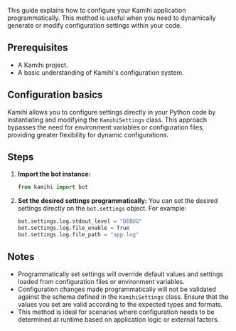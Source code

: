 This guide explains how to configure your Kamihi application programmatically. This method is useful when you need to dynamically generate or modify configuration settings within your code.

## Prerequisites

-   A Kamihi project.
-   A basic understanding of Kamihi's configuration system.

## Configuration basics

Kamihi allows you to configure settings directly in your Python code by instantiating and modifying the `KamihiSettings` class. This approach bypasses the need for environment variables or configuration files, providing greater flexibility for dynamic configurations.

## Steps

1. **Import the bot instance:** 
   ```python
   from kamihi import bot
   ```
2. **Set the desired settings programmatically:** You can set the desired settings directly on the `bot.settings` object. For example:
    ```python
    bot.settings.log.stdout_level = "DEBUG"
    bot.settings.log.file_enable = True
    bot.settings.log.file_path = "app.log"
    ```

## Notes

-   Programmatically set settings will override default values and settings loaded from configuration files or environment variables.
-   Configuration changes made programmatically will not be validated against the schema defined in the `KamihiSettings` class. Ensure that the values you set are valid according to the expected types and formats.
-   This method is ideal for scenarios where configuration needs to be determined at runtime based on application logic or external factors.
